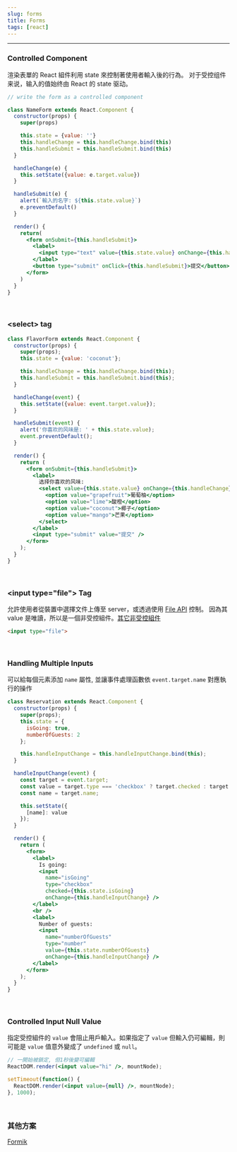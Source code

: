 ```yaml
---
slug: forms
title: Forms
tags: [react]
---
```

***

### Controlled Component
渲染表單的 React 組件利用 state 來控制著使用者輸入後的行為。 
对于受控组件来说，输入的值始终由 React 的 state 驱动。
```jsx {7,12-14,25}
// write the form as a controlled component

class NameForm extends React.Component {
  constructor(props) {
    super(props)

    this.state = {value: ''}
    this.handleChange = this.handleChange.bind(this)
    this.handleSubmit = this.handleSubmit.bind(this)
  }

  handleChange(e) {
    this.setState({value: e.target.value})
  }

  handleSubmit(e) {
    alert(`輸入的名字: ${this.state.value}`)
    e.preventDefault()
  }

  render() {
    return(
      <form onSubmit={this.handleSubmit}>
        <label>
          <input type="text" value={this.state.value} onChange={this.handleChange}></input>
        </label>
        <button type="submit" onClick={this.handleSubmit}>提交</button>
      </form>
    )
  }
}
```

<br/>

### <select\> tag
```jsx {4,10-12,24}
class FlavorForm extends React.Component {
  constructor(props) {
    super(props);
    this.state = {value: 'coconut'};

    this.handleChange = this.handleChange.bind(this);
    this.handleSubmit = this.handleSubmit.bind(this);
  }

  handleChange(event) {
    this.setState({value: event.target.value});
  }

  handleSubmit(event) {
    alert('你喜欢的风味是: ' + this.state.value);
    event.preventDefault();
  }

  render() {
    return (
      <form onSubmit={this.handleSubmit}>
        <label>
          选择你喜欢的风味:
          <select value={this.state.value} onChange={this.handleChange}>
            <option value="grapefruit">葡萄柚</option>
            <option value="lime">酸橙</option>
            <option value="coconut">椰子</option>
            <option value="mango">芒果</option>
          </select>
        </label>
        <input type="submit" value="提交" />
      </form>
    );
  }
}
```

<br/>

### <input type="file"\> Tag
允許使用者從裝置中選擇文件上傳至 server，或透過使用 [File API](https://developer.mozilla.org/en-US/docs/Web/API/File/Using_files_from_web_applications) 控制。
因為其 value 是唯讀，所以是一個非受控組件。[其它非受控組件](https://zh-hans.reactjs.org/docs/uncontrolled-components.html#the-file-input-tag)
```html
<input type="file">
```

<br/>

### Handling Multiple Inputs
可以給每個元素添加 <code>name</code> 屬性, 並讓事件處理函數依 <code>event.target.name</code> 對應執行的操作

```jsx {15,18,28,37}
class Reservation extends React.Component {
  constructor(props) {
    super(props);
    this.state = {
      isGoing: true,
      numberOfGuests: 2
    };

    this.handleInputChange = this.handleInputChange.bind(this);
  }

  handleInputChange(event) {
    const target = event.target;
    const value = target.type === 'checkbox' ? target.checked : target.value;
    const name = target.name;

    this.setState({
      [name]: value
    });
  }

  render() {
    return (
      <form>
        <label>
          Is going:
          <input
            name="isGoing"
            type="checkbox"
            checked={this.state.isGoing}
            onChange={this.handleInputChange} />
        </label>
        <br />
        <label>
          Number of guests:
          <input
            name="numberOfGuests"
            type="number"
            value={this.state.numberOfGuests}
            onChange={this.handleInputChange} />
        </label>
      </form>
    );
  }
}
```

<br/>

### Controlled Input Null Value
指定受控組件的 <code>value</code> 會阻止用戶輸入。如果指定了 <code>value</code> 但輸入仍可編輯，則可能是 <code>value</code> 值意外變成了 <code>undefined</code> 或 <code>null</code>。

```jsx
// 一開始被鎖定, 但1秒後變可編輯
ReactDOM.render(<input value="hi" />, mountNode);

setTimeout(function() {
  ReactDOM.render(<input value={null} />, mountNode);
}, 1000);
```

<br/>

### 其他方案
[Formik](https://formik.org/)